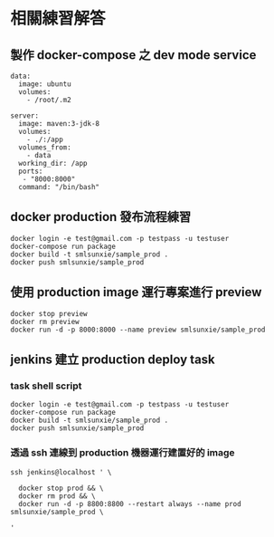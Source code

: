 # 相關練習解答

## 製作 docker-compose 之 dev mode service

```
data:
  image: ubuntu
  volumes:
    - /root/.m2

server:
  image: maven:3-jdk-8
  volumes:
    - ./:/app
  volumes_from:
    - data
  working_dir: /app
  ports:
   - "8000:8000"
  command: "/bin/bash"
```

## docker production 發布流程練習

```
docker login -e test@gmail.com -p testpass -u testuser
docker-compose run package
docker build -t smlsunxie/sample_prod .
docker push smlsunxie/sample_prod
```

## 使用 production image 運行專案進行 preview

```
docker stop preview
docker rm preview
docker run -d -p 8000:8000 --name preview smlsunxie/sample_prod
```

## jenkins 建立 production deploy task

### task shell script

```
docker login -e test@gmail.com -p testpass -u testuser
docker-compose run package
docker build -t smlsunxie/sample_prod .
docker push smlsunxie/sample_prod
```

### 透過 ssh 連線到 production 機器運行建置好的 image

```
ssh jenkins@localhost ' \

  docker stop prod && \
  docker rm prod && \
  docker run -d -p 8800:8800 --restart always --name prod smlsunxie/sample_prod \

'
```
